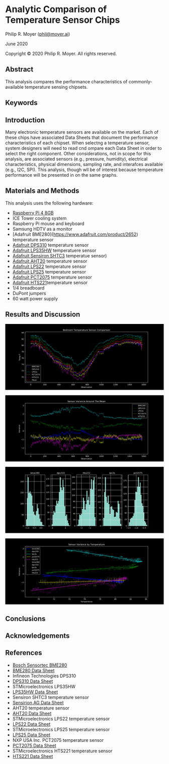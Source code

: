 # Analytic Comparison of Temperature Sensor Chips

Philip R. Moyer (phil@moyer.ai)

June 2020

Copyright &copy; 2020 Philip R. Moyer. All rights reserved.

## Abstract

This analysis compares the performance characteristics of commonly-available
temperature sensing chipsets.

## Keywords

## Introduction

Many electronic temperature sensors are available on the market. Each
of these chips have associated Data Sheets that document the performance
characteristics of each chipset. When selectng a temperature sensor, system
designers will need to read cnd ompare each Data Sheet in order to select
the right component. Other considerations, not in scope for this analysis,
are associated sensors (e.g., pressure, humidity), electrical characteristics,
physical dimensions, sampling rate, and interafces available (e.g., I2C, SPI).
This analysis, though wll be of interest because temperature performance
will be presented in on the same graphs.

## Materials and Methods

This analysis uses the following hardware:

- [Raspberry Pi 4 8GB](https://www.adafruit.com/product/4564)
- ICE Tower cooling system
- Raspberry Pi mouse and keyboard
- Samsung HDTV as a monitor
- [Adafruit BME280]{https://www.adafruit.com/product/2652) temperature sensor
- [Adafruit DPS310](https://www.adafruit.com/product/4494) temperature sensor
- [Adafruit LPS35HW](https://www.adafruit.com/product/4258) temperatuere sensor
- [Adafruit Sensiron SHTC3](https://www.adafruit.com/product/4636) temperatue sensor)
- [Adafruit AHT20](https://www.adafruit.com/product/4566) temperature sensor
- [Adafruit LPS22](https://www.adafruit.com/product/4633) temperature sensor
- [Adafruit LPS25](https://www.adafruit.com/product/4530) temperature sensor
- [Adafruit PCT2075](https://www.adafruit.com/product/4566) temperature sensor
- [Adafruit HTS221](https://www.adafruit.com/product/4535)temperature sensor
- 1/4 breadboard
- DuPont jumpers
- 60 watt power supply

## Results and Discussion

![Time Series](/images/time_series_001.jpg)


![Variance around the mean](/images/variance_around_mean.jpg)


![Histogram of variance around the mean](/images/variance_hist.jpg)


![Variance by temperature, with regression](/images/VarxTemp.jpg)


## Conclusions

## Acknowledgements

## References

- [Bosch Sensortec BME280](https://ae-bst.resource.bosch.com/media/_tech/media/product_flyer/BST-BME280-FL000.pdf)
- [BME280 Data Sheet](https://ae-bst.resource.bosch.com/media/_tech/media/datasheets/BST-BME280-DS002.pdf)
- Infineon Technologies DPS310
- [DPS310 Data Sheet](https://www.infineon.com/dgdl/Infineon-DPS310-DS-v01_00-EN.pdf?fileId=5546d462576f34750157750826c42242)
- STMicroelectronics LPS35HW
- [LPS35HW Data Sheet](http://www.st.com/content/ccc/resource/technical/document/datasheet/group3/61/1f/dc/f4/51/bc/49/82/DM00280413/files/DM00280413.pdf/jcr:content/translations/en.DM00280413.pdf)
- Sensiron SHTC3 temperature sensor
- [Sensirion AG Data Sheet](https://media.digikey.com/pdf/Data%20Sheets/Sensirion%20PDFs/HT_DS_SHTC3_D1.pdf)
- AHT20 temperature sensor
- [AHT20 Data Sheet](https://cdn-learn.adafruit.com/assets/assets/000/091/676/original/AHT20-datasheet-2020-4-16.pdf?1591047915)
- STMicroelectronics LPS22 temperature sensor
- [LPS22 Data Sheet](http://www.st.com/content/ccc/resource/technical/document/datasheet/bf/c1/4f/23/61/17/44/8a/DM00140895.pdf/files/DM00140895.pdf/jcr:content/translations/en.DM00140895.pdf)
- STMicroelectronics LPS25 temperature sensor
- [LPS25 Data Sheet](http://www.st.com/content/ccc/resource/technical/document/datasheet/9a/4c/aa/72/1f/45/4e/24/DM00141379.pdf/files/DM00141379.pdf/jcr:content/translations/en.DM00141379.pdf)
- NXP USA Inc. PCT2075 temperature sensor
- [PCT2075 Data Sheet](https://www.nxp.com/docs/en/data-sheet/PCT2075.pdf)
- STMicroelectronics HTS221 temperature sensor
- [HTS221 Data Sheet](http://www.st.com/content/ccc/resource/technical/document/datasheet/4d/9a/9c/ad/25/07/42/34/DM00116291.pdf/files/DM00116291.pdf/jcr:content/translations/en.DM00116291.pdf)


